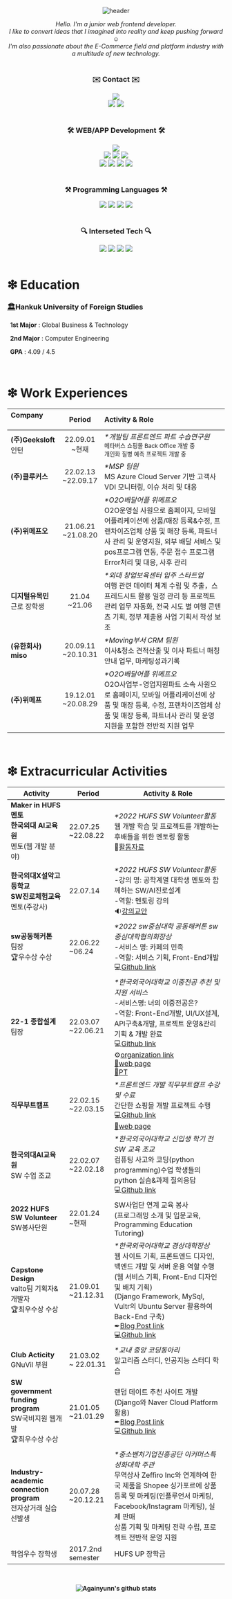 <div align="center">
   
![header](https://capsule-render.vercel.app/api?type=waving&color=1E90FF&height=300&section=header&text=JaeyunJung's%20Github&fontSize=60)
   
   <div>
      <em>Hello. I'm a junior web frontend developer.<br/>
I like to convert ideas that I imagined into reality and keep pushing forward ☺️<br/>
I'm also passionate about the E-Commerce field and platform industry with a multitude of new technology.</em>
   </div>
   <br/>
   <div align="center">
      <h3>✉️ Contact ✉️</h3>
       <img src="https://img.shields.io/badge/rangyun36@gmail.com-EA4335?style=flat-square&logo=Gmail&logoColor=white">
       <div>
      <a href="https://blog.naver.com/rangyun"><img src="https://img.shields.io/badge/blog-369F36?style=for-the-badge&logo=Blogger&logoColor=white&link=https://blog.naver.com/rangyun"/></a> 
      <a href="https://www.instagram.com/again_yunn/"><img src="https://img.shields.io/badge/instagram-E4405F?style=for-the-badge&logo=Instagram&logoColor=white&link=https://www.instagram.com/again_yunn/"/></a> 
      </div>
   </div>
   
   <br/>
   <div align="center">
      <h3>🛠 WEB/APP Development 🛠</h3>
      <div>
        <img src="https://img.shields.io/badge/html5-E34F26?style=for-the-badge&logo=Html5&logoColor=white"> 
      </div>
      <div>
        <img src="https://img.shields.io/badge/css-1572B6?style=for-the-badge&logo=Css3&logoColor=white">
        <img src="https://img.shields.io/badge/sass-CC6699?style=for-the-badge&logo=Sass&logoColor=white">
        <img src="https://img.shields.io/badge/react.js-61DAFB?style=for-the-badge&logo=React&logoColor=black"> 
      </div>
      <div>
        <img src="https://img.shields.io/badge/next.js-000000?style=for-the-badge&logo=Next.js&logoColor=white">
        <img src="https://img.shields.io/badge/vue.js-4FC08D?style=for-the-badge&logo=Vue.js&logoColor=white">
        <img src="https://img.shields.io/badge/django-092E20?style=for-the-badge&logo=Django&logoColor=white">
        <img src="https://img.shields.io/badge/flutter-02569B?style=for-the-badge&logo=Flutter&logoColor=white"> 
      </div>
   </div>
   
   <br/>
   <div align="center">
      <h3>⚒ Programming Languages ⚒</h3>
     <img src="https://img.shields.io/badge/python-3776AB?style=for-the-badge&logo=Python&logoColor=white"> 
     <img src="https://img.shields.io/badge/javascript-F7DF1E?style=for-the-badge&logo=Javascript&logoColor=black">
     <img src="https://img.shields.io/badge/java-F80000?style=for-the-badge&logo=Oracle&logoColor=white"> 
     <img src="https://img.shields.io/badge/dart-0175C2?style=for-the-badge&logo=Dart&logoColor=white">
   </div>
   
   <br/>
   <div align="center">
      <h3>🔍 Interseted Tech 🔍</h3>
       <img src="https://img.shields.io/badge/web-000000?style=for-the-badge&logo=Mozilla&logoColor=white">
       <img src="https://img.shields.io/badge/cloud-3693F3?style=for-the-badge&logo=iCloud&logoColor=white">
       <img src="https://img.shields.io/badge/metaverse-D9272E?style=for-the-badge&logo=MEGA&logoColor=white">
       <img src="https://img.shields.io/badge/crypto-F7931A?style=for-the-badge&logo=Bitcoin&logoColor=white">
   </div>
</div>
   
<br>

<h1><strong>❇︎ Education</strong></h1>

<h3><a href="https://www.hufs.ac.kr">🏛</a>Hankuk University of Foreign Studies</h3>

<strong>&nbsp;&nbsp;1st Major</strong> : Global Business & Technology

<strong>&nbsp;&nbsp;2nd Major</strong> : Computer Engineering

<strong>&nbsp;&nbsp;GPA</strong> : 4.09 / 4.5

<br/>

<h1><strong>❇︎ Work Experiences</strong></h1>

| <b> Company </b>&nbsp;&nbsp;&nbsp;&nbsp;&nbsp;&nbsp; | <b>Period | Activity & Role </b>|
| :--- | :---: | :--- |
| <strong>(주)Geeksloft</strong> <br/>인턴 | 22.09.01<br>~현재 |<em>*개발팀 프론트엔드 파트 수습연구원</em> <br/><small> 메타버스 쇼핑몰 Back Office 개발 중 <br/> 개인화 질병 예측 프로젝트 개발 중</small>|
| <strong>(주)클루커스</strong> | 22.02.13<br>~22.09.17  |<em>*MSP 팀원</em> <br>MS Azure Cloud Server 기반 고객사 VDI 모니터링, 이슈 처리 및 대응 |
| <strong>(주)위메프오</strong> | 21.06.21 <br>~21.08.20 |<em>*O2O배달어플 위메프오</em> <br> O2O운영실 사원으로 홈페이지, 모바일 어플리케이션에 상품/매장 등록&수정, 프랜차이즈업체 상품 및 매장 등록, 파트너사 관리 및 운영지원, 외부 배달 서비스 및 pos프로그램 연동, 주문 접수 프로그램 Error처리 및 대응, 사후 관리|
| <strong>디지털유목민 </strong> <br> 근로 장학생| 21.04 <br>~21.06 |<em>*외대 창업보육센터 입주 스타트업</em> <br>여행 관련 데이터 체계 수립 및 추출，스프레드시트 활용 일정 관리 등 프로젝트 관리 업무 자동화, 전국 시도 별 여행 콘텐츠 기획, 정부 제출용 사업 기획서 작성 보조 |
| <strong>(유한회사) miso</strong> | 20.09.11 <br>~20.10.31 | <em>*Moving부서 CRM 팀원</em><br>이사&청소 견적산출 및 이사 파트너 매칭안내 업무, 마케팅성과기록 |
| <strong>(주)위메프</strong> | 19.12.01 <br>~20.08.29 |<em>*O2O배달어플 위메프오</em> <br>O2O사업부-영업지원파트 소속 사원으로 홈페이지, 모바일 어플리케이션에 상품 및 매장 등록, 수정, 프랜차이즈업체 상품 및 매장 등록, 파트너사 관리 및 운영 지원을 포함한 전반적 지원 업무|
<br/>

<h1><strong>❇︎ Extracurricular Activities<strong></h1>

| <b> Activity | Period | Activity & Role </b> |
|---|---|---|
| <strong>Maker in HUFS 멘토 <br/>한국외대 AI교육원 </strong><br>멘토(웹 개발 분야) | 22.07.25<br>~22.08.22 |<em>*2022 HUFS SW Volunteer활동</em><br>웹 개발 학습 및 프로젝트를 개발하는 후배들을 위한 멘토링 활동 <br>📱[활동자료](https://sites.google.com/hufs.ac.kr/maker-in-hufs-web) |
| <strong>한국외대X설악고등학교<br/>SW진로체험교육</strong><br>멘토(주강사) | 22.07.14 |<em>*2022 HUFS SW Volunteer활동</em><br>-강의 명: 공학계열 대학생 멘토와 함께하는 SW/AI진로설계<br>-역할: 멘토링 강의 <br> 🔉[강의교안](https://github.com/Againyunn/HUFS_SW_Education/tree/main/%ED%95%9C%EA%B5%AD%EC%99%B8%EB%8C%80%20x%20%EC%84%A4%EC%95%85%EA%B3%A0%EB%93%B1%ED%95%99%EA%B5%90%20sw%EC%A7%84%EB%A1%9C%EC%B2%B4%ED%97%98%20%EA%B5%90%EC%9C%A1%20%EA%B0%95%EC%9D%98) |
| <strong>sw공동해커톤</strong><br>팀장<br>🏆우수상 수상 | 22.06.22<br>~06.24 |<em>*2022 sw중심대학 공동해커톤 sw중심대학협의회장상</em><br>-서비스 명: 카페의 민족 <br>-역할: 서비스 기획, Front-End개발 <br>💻[Github link](https://github.com/SW-HACKATHON-CAMIN) |
| <strong>22-1 종합설계</strong><br>팀장 | 22.03.07<br>~22.06.21 |<em>*한국외국어대학교 이중전공 추천 및 지원 서비스</em><br>-서비스명: 너의 이중전공은? <br>-역할: Front-End개발, UI/UX설계, API구축&개발, 프로젝트 운영&관리<br>기획 & 개발 완료 <br> 💻[Github link](https://github.com/Againyunn/Comprehensive-design) <br> ⚙[organization link](https://github.com/Whats-Your-DualMajor) <br> [📱web page](http://43.200.48.156:8080/#/) <br> [🎤PT](https://www.miricanvas.com/v/116urx9)|
| <strong>직무부트캠프</strong> | 22.02.15<br>~22.03.15 | <em>*프론트엔드 개발 직무부트캠프 수강 및 수료</em> <br>간단한 쇼핑몰 개발 프로젝트 수행 <br>💻[Github link](https://github.com/Againyunn/now) <br> [📱web page](https://againyunn.github.io/now/) |
| <strong>한국외대AI교육원</strong><br/>SW 수업 조교 | 22.02.07<br>~22.02.18 |<em>*한국외국어대학교 신입생 학기 전 SW 교육 조교</em><br>컴퓨팅 사고와 코딩(python programming)수업 학생들의 python 실습&과제 질의응답 <br>💻[Github link](https://github.com/Againyunn/HUFS_SW_Education) |
| <strong>2022 HUFS SW Volunteer</strong> <br>SW봉사단원 | 22.01.24 <br>~현재 | SW사업단 연계 교육 봉사<br>(프로그래밍 소개 및 입문교육, Programming Education Tutoring) |
| <strong>Capstone Design</strong> <br>valto팀 기획자&개발자<br>🏆최우수상 수상  | 21.09.01<br>~21.12.31 |<em>*한국외국어대학교 경상대학장상</em><br/> 웹 사이트 기획, 프론트엔드 디자인, 백엔드 개발 및 서버 운용 역할 수행<br>(웹 서비스 기획, Front-End 디자인 및 배치 기획)<br>(Django Framework, MySql, Vultr의 Ubuntu Server 활용하여 Back-End 구축)<br>✒[Blog Post link](https://blog.naver.com/rangyun/222619359347) <br>💻[Github link](https://github.com/Againyunn/valto) |
| <strong>Club Acticity</strong> <br>GNuVil 부원 | 21.03.02<br>~ 22.01.31 |<em>*교내 중앙 코딩동아리</em><br>알고리즘 스터디, 인공지능 스터디 학습 |
| <strong>SW government funding program</strong> <br>SW국비지원 웹개발 <br>🏆최우수상 수상 | 21.01.05<br>~21.01.29 | 랜덤 데이트 추천 사이트 개발 <br>(Django와 Naver Cloud Platform 활용)  <br>✒[Blog Post link](https://blog.naver.com/rangyun/222240831159) <br>💻[Github link](https://github.com/Againyunn/RandomDating)|
| <strong>Industry-academic connection program</strong><br>전자상거래 실습 선발생| 20.07.28<br>~20.12.21 |<em>*중소벤처기업진흥공단 이커머스특성화대학 주관</em><br>무역상사 Zeffiro Inc와 연계하여 한국 제품을 Shopee 싱가포르에 상품 등록 및 마케팅(인플루언서 마케팅, Facebook/Instagram 마케팅), 실제 판매 <br>상품 기획 및 마케팅 전략 수립, 프로젝트 전반적 운영 지원 |
| 학업우수 장학생 | 2017.2nd semester | HUFS UP 장학금 |
<br/>

<div align="center">

![Againyunn's github stats](https://github-readme-stats.vercel.app/api?username=Againyunn&show_icons=true)

</div>
